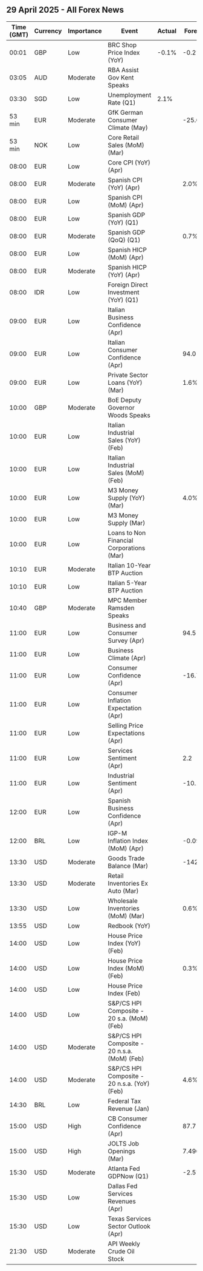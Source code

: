 ## 29 April 2025 - All Forex News

| Time (GMT) | Currency | Importance | Event | Actual | Forecast | Previous |
|------|----------|------------|-------|--------|----------|----------|
| 00:01 | GBP | Low | BRC Shop Price Index (YoY) | -0.1% | -0.2% | -0.4% |
| 03:05 | AUD | Moderate | RBA Assist Gov Kent Speaks |  |  |  |
| 03:30 | SGD | Low | Unemployment Rate (Q1) | 2.1% |  | 1.9% |
| 53 min | EUR | Moderate | GfK German Consumer Climate (May) |  | -25.6 | -24.5 |
| 53 min | NOK | Low | Core Retail Sales (MoM) (Mar) |  |  | -0.1% |
| 08:00 | EUR | Low | Core CPI (YoY) (Apr) |  |  | 2.0% |
| 08:00 | EUR | Moderate | Spanish CPI (YoY) (Apr) |  | 2.0% | 2.3% |
| 08:00 | EUR | Low | Spanish CPI (MoM) (Apr) |  |  | 0.1% |
| 08:00 | EUR | Low | Spanish GDP (YoY) (Q1) |  |  | 3.4% |
| 08:00 | EUR | Moderate | Spanish GDP (QoQ) (Q1) |  | 0.7% | 0.8% |
| 08:00 | EUR | Low | Spanish HICP (MoM) (Apr) |  |  | 0.7% |
| 08:00 | EUR | Moderate | Spanish HICP (YoY) (Apr) |  |  | 2.2% |
| 08:00 | IDR | Low | Foreign Direct Investment (YoY) (Q1) |  |  | 33.30% |
| 09:00 | EUR | Low | Italian Business Confidence (Apr) |  |  | 86.0 |
| 09:00 | EUR | Low | Italian Consumer Confidence (Apr) |  | 94.0 | 95.0 |
| 09:00 | EUR | Low | Private Sector Loans (YoY) (Mar) |  | 1.6% | 1.5% |
| 10:00 | GBP | Moderate | BoE Deputy Governor Woods Speaks |  |  |  |
| 10:00 | EUR | Low | Italian Industrial Sales (YoY) (Feb) |  |  | 1.70% |
| 10:00 | EUR | Low | Italian Industrial Sales (MoM) (Feb) |  |  | 3.80% |
| 10:00 | EUR | Low | M3 Money Supply (YoY) (Mar) |  | 4.0% | 4.0% |
| 10:00 | EUR | Low | M3 Money Supply (Mar) |  |  | 16,858.7B |
| 10:00 | EUR | Low | Loans to Non Financial Corporations (Mar) |  |  | 2.2% |
| 10:10 | EUR | Moderate | Italian 10-Year BTP Auction |  |  | 3.34% |
| 10:10 | EUR | Low | Italian 5-Year BTP Auction |  |  | 3.05% |
| 10:40 | GBP | Moderate | MPC Member Ramsden Speaks |  |  |  |
| 11:00 | EUR | Low | Business and Consumer Survey (Apr) |  | 94.5 | 95.2 |
| 11:00 | EUR | Low | Business Climate (Apr) |  |  | -0.73 |
| 11:00 | EUR | Low | Consumer Confidence (Apr) |  | -16.7 | -14.5 |
| 11:00 | EUR | Low | Consumer Inflation Expectation (Apr) |  |  | 24.4 |
| 11:00 | EUR | Low | Selling Price Expectations (Apr) |  |  | 11.4 |
| 11:00 | EUR | Low | Services Sentiment (Apr) |  | 2.2 | 2.4 |
| 11:00 | EUR | Low | Industrial Sentiment (Apr) |  | -10.1 | -10.6 |
| 12:00 | EUR | Low | Spanish Business Confidence (Apr) |  |  | -5.4 |
| 12:00 | BRL | Low | IGP-M Inflation Index (MoM) (Apr) |  | -0.09% | -0.34% |
| 13:30 | USD | Moderate | Goods Trade Balance (Mar) |  | -142.80B | -147.85B |
| 13:30 | USD | Moderate | Retail Inventories Ex Auto (Mar) |  |  | 0.1% |
| 13:30 | USD | Low | Wholesale Inventories (MoM) (Mar) |  | 0.6% | 0.3% |
| 13:55 | USD | Low | Redbook (YoY) |  |  | 7.4% |
| 14:00 | USD | Low | House Price Index (YoY) (Feb) |  |  | 4.8% |
| 14:00 | USD | Low | House Price Index (MoM) (Feb) |  | 0.3% | 0.2% |
| 14:00 | USD | Low | House Price Index (Feb) |  |  | 436.5 |
| 14:00 | USD | Low | S&P/CS HPI Composite - 20 s.a. (MoM) (Feb) |  |  | 0.5% |
| 14:00 | USD | Moderate | S&P/CS HPI Composite - 20 n.s.a. (MoM) (Feb) |  |  | 0.1% |
| 14:00 | USD | Moderate | S&P/CS HPI Composite - 20 n.s.a. (YoY) (Feb) |  | 4.6% | 4.7% |
| 14:30 | BRL | Low | Federal Tax Revenue (Jan) |  |  | 261.30B |
| 15:00 | USD | High | CB Consumer Confidence (Apr) |  | 87.7 | 92.9 |
| 15:00 | USD | High | JOLTS Job Openings (Mar) |  | 7.490M | 7.568M |
| 15:30 | USD | Moderate | Atlanta Fed GDPNow (Q1) |  | -2.5% | -2.5% |
| 15:30 | USD | Low | Dallas Fed Services Revenues (Apr) |  |  | 1.3 |
| 15:30 | USD | Low | Texas Services Sector Outlook (Apr) |  |  | -11.3 |
| 21:30 | USD | Moderate | API Weekly Crude Oil Stock |  |  | -4.565M |

